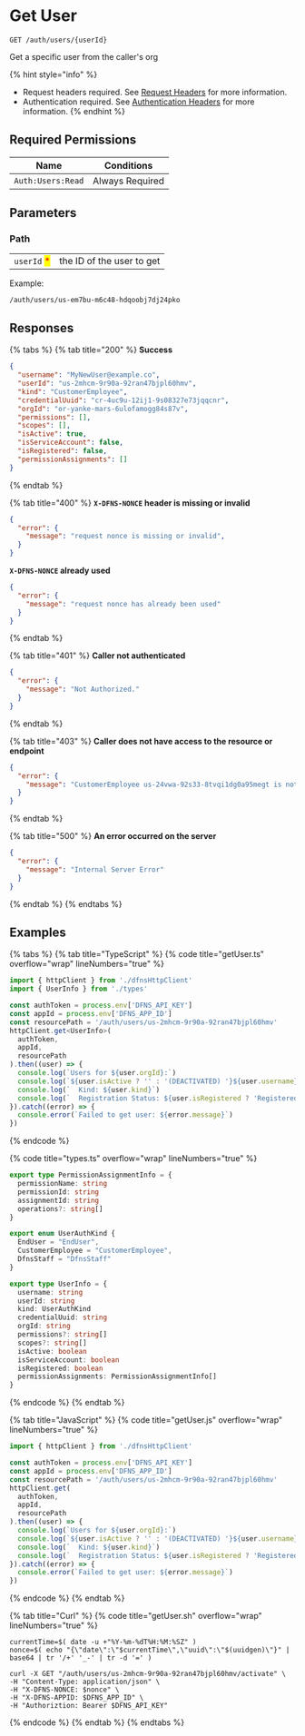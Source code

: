 # Get User

`GET /auth/users/{userId}`

Get a specific user from the caller's org

{% hint style="info" %}
* Request headers required. See [Request Headers](../../../getting-started/request-headers.md) for more information.
* Authentication required. See [Authentication Headers](../../../getting-started/request-headers.md#authentication-headers) for more information.
{% endhint %}

## Required Permissions

| Name              | Conditions      |
| ----------------- | --------------- |
| `Auth:Users:Read` | Always Required |

## Parameters

### Path

|                                             |                           |
| ------------------------------------------- | ------------------------- |
| `userId` <mark style="color:red;">\*</mark> | the ID of the user to get |

Example:

`/auth/users/us-em7bu-m6c48-hdqoobj7dj24pko`

## Responses

{% tabs %}
{% tab title="200" %}
**Success**

```JSON
{
  "username": "MyNewUser@example.co",
  "userId": "us-2mhcm-9r90a-92ran47bjpl60hmv",
  "kind": "CustomerEmployee",
  "credentialUuid": "cr-4uc9u-12ij1-9s08327e73jqqcnr",
  "orgId": "or-yanke-mars-6ulofamogg84s87v",
  "permissions": [],
  "scopes": [],
  "isActive": true,
  "isServiceAccount": false,
  "isRegistered": false,
  "permissionAssignments": []
}
```
{% endtab %}

{% tab title="400" %}
**`X-DFNS-NONCE` header is missing or invalid**

```JSON
{
  "error": {
    "message": "request nonce is missing or invalid",
  }
}
```

**`X-DFNS-NONCE` already used**

```JSON
{
  "error": {
    "message": "request nonce has already been used"
  }
}
```
{% endtab %}

{% tab title="401" %}
**Caller not authenticated**

```JSON
{
  "error": {
    "message": "Not Authorized."
  }
}
```
{% endtab %}

{% tab title="403" %}
**Caller does not have access to the resource or endpoint**

```JSON
{
  "error": {
    "message": "CustomerEmployee us-24vwa-92s33-8tvqi1dg0a95megt is not authorized to perform operation (/auth/users/us-2mhcm-9r90a-92ran47bjpl60hmv)"
  }
}
```
{% endtab %}

{% tab title="500" %}
**An error occurred on the server**

```JSON
{
  "error": {
    "message": "Internal Server Error"
  }
}
```
{% endtab %}
{% endtabs %}

## Examples <a href="#examples" id="examples"></a>

{% tabs %}
{% tab title="TypeScript" %}
{% code title="getUser.ts" overflow="wrap" lineNumbers="true" %}
```typescript
import { httpClient } from './dfnsHttpClient'
import { UserInfo } from './types'

const authToken = process.env['DFNS_API_KEY']
const appId = process.env['DFNS_APP_ID']
const resourcePath = '/auth/users/us-2mhcm-9r90a-92ran47bjpl60hmv'
httpClient.get<UserInfo>(
  authToken,
  appId,
  resourcePath
).then((user) => {
  console.log(`Users for ${user.orgId}:`)
  console.log(`${user.isActive ? '' : '(DEACTIVATED) '}${user.username}`)
  console.log(`  Kind: ${user.kind}`)
  console.log(`  Registration Status: ${user.isRegistered ? 'Registered':'Pending'}`)
}).catch((error) => {
  console.error(`Failed to get user: ${error.message}`)
})
```
{% endcode %}

{% code title="types.ts" overflow="wrap" lineNumbers="true" %}
```typescript
export type PermissionAssignmentInfo = {
  permissionName: string
  permissionId: string
  assignmentId: string
  operations?: string[]
}

export enum UserAuthKind {
  EndUser = "EndUser",
  CustomerEmployee = "CustomerEmployee",
  DfnsStaff = "DfnsStaff"
}

export type UserInfo = {
  username: string
  userId: string
  kind: UserAuthKind
  credentialUuid: string
  orgId: string
  permissions?: string[]
  scopes?: string[]
  isActive: boolean
  isServiceAccount: boolean
  isRegistered: boolean
  permissionAssignments: PermissionAssignmentInfo[]
}
```
{% endcode %}
{% endtab %}

{% tab title="JavaScript" %}
{% code title="getUser.js" overflow="wrap" lineNumbers="true" %}
```javascript
import { httpClient } from './dfnsHttpClient'

const authToken = process.env['DFNS_API_KEY']
const appId = process.env['DFNS_APP_ID']
const resourcePath = '/auth/users/us-2mhcm-9r90a-92ran47bjpl60hmv'
httpClient.get(
  authToken,
  appId,
  resourcePath
).then((user) => {
  console.log(`Users for ${user.orgId}:`)
  console.log(`${user.isActive ? '' : '(DEACTIVATED) '}${user.username}`)
  console.log(`  Kind: ${user.kind}`)
  console.log(`  Registration Status: ${user.isRegistered ? 'Registered':'Pending'}`)
}).catch((error) => {
  console.error(`Failed to get user: ${error.message}`)
})
```
{% endcode %}
{% endtab %}

{% tab title="Curl" %}
{% code title="getUser.sh" overflow="wrap" lineNumbers="true" %}
```shell
currentTime=$( date -u +"%Y-%m-%dT%H:%M:%SZ" )
nonce=$( echo "{\"date\":\"$currentTime\",\"uuid\":\"$(uuidgen)\"}" | base64 | tr '/+' '_-' | tr -d '=' )

curl -X GET "/auth/users/us-2mhcm-9r90a-92ran47bjpl60hmv/activate" \
-H "Content-Type: application/json" \
-H "X-DFNS-NONCE: $nonce" \
-H "X-DFNS-APPID: $DFNS_APP_ID" \
-H "Authoriztion: Bearer $DFNS_API_KEY"
```
{% endcode %}
{% endtab %}
{% endtabs %}
